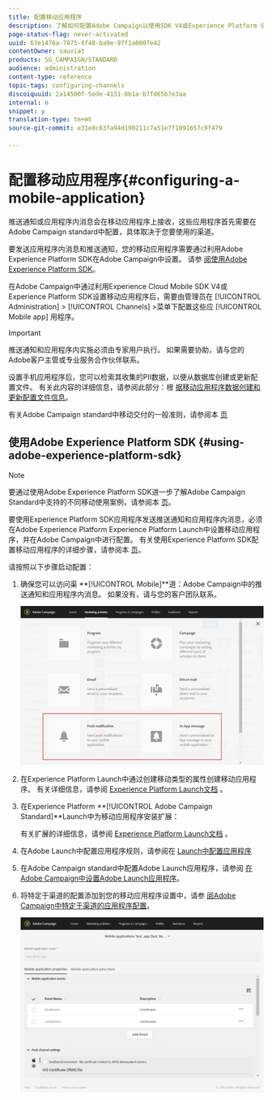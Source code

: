 ```yaml
---
title: 配置移动应用程序
description: 了解如何配置Adobe Campaign以使用SDK V4或Experience Platform SDK发送推送通知或应用程序内消息。
page-status-flag: never-activated
uuid: 63e1476a-7875-4f48-ba9e-97f1a0007e42
contentOwner: sauviat
products: SG_CAMPAIGN/STANDARD
audience: administration
content-type: reference
topic-tags: configuring-channels
discoiquuid: 2a14500f-5ede-4131-8b1a-b7fd65b7e3aa
internal: n
snippet: y
translation-type: tm+mt
source-git-commit: e31e8c63fa94d190211c7a51e7f1091657c9f479

---
```



# 配置移动应用程序{#configuring-a-mobile-application}

推送通知或应用程序内消息会在移动应用程序上接收，这些应用程序首先需要在Adobe Campaign standard中配置，具体取决于您要使用的渠道。

要发送应用程序内消息和推送通知，您的移动应用程序需要通过利用Adobe Experience Platform SDK在Adobe Campaign中设置。 请参 [阅使用Adobe Experience Platform SDK](#using-adobe-experience-platform-sdk)。

在Adobe Campaign中通过利用Experience Cloud Mobile SDK V4或Experience Platform SDK设置移动应用程序后，需要由管理员在 [!UICONTROL Administration] > [!UICONTROL Channels] >菜单下配置这些应 [!UICONTROL Mobile app] 用程序。

>[!IMPORTANT]
>
>推送通知和应用程序内实施必须由专家用户执行。 如果需要协助，请与您的Adobe客户主管或专业服务合作伙伴联系。

设置手机应用程序后，您可以检索其收集的PII数据，以便从数据库创建或更新配置文件。 有关此内容的详细信息，请参阅此部分：根 [据移动应用程序数据创建和更新配置文件信息](../../channels/using/updating-profile-with-mobile-app-data.md)。

有关Adobe Campaign standard中移动交付的一般准则，请参阅本 [页](https://helpx.adobe.com/campaign/kb/acs-mobile.html)

## 使用Adobe Experience Platform SDK {#using-adobe-experience-platform-sdk}

>[!Note]
>
>要通过使用Adobe Experience Platform SDK进一步了解Adobe Campaign Standard中支持的不同移动使用案例，请参阅本 [页](https://helpx.adobe.com/campaign/kb/configure-launch-rules-acs-use-cases.html)。

要使用Experience Platform SDK应用程序发送推送通知和应用程序内消息，必须在Adobe Experience Platform Experience Platform Launch中设置移动应用程序，并在Adobe Campaign中进行配置。 有关使用Experience Platform SDK配置移动应用程序的详细步骤，请参阅本 [页](https://helpx.adobe.com/campaign/kb/configuring-app-sdkv4.html)。

请按照以下步骤启动配置：

1. 确保您可以访问渠 **[!UICONTROL Mobile]**道：Adobe Campaign中的推送通知和应用程序内消息。 如果没有，请与您的客户团队联系。

   ![](assets/launch_1.png)

1. 在Experience Platform Launch中通过创建移动类型的属性创建移动应用程序。 有关详细信息，请参阅 [Experience Platform Launch文档](https://aep-sdks.gitbook.io/docs/getting-started/create-a-mobile-property#create-a-new-mobile-property) 。
1. 在Experience Platform **[!UICONTROL Adobe Campaign Standard]**Launch中为移动应用程序安装扩展：

   有关扩展的详细信息，请参阅 [Experience Platform Launch文档](https://aep-sdks.gitbook.io/docs/using-mobile-extensions/adobe-campaign-standard) 。

1. 在Adobe Launch中配置应用程序规则，请参阅在 [Launch中配置应用程序](https://helpx.adobe.com/campaign/kb/config-app-in-launch.html#Step1Createdataelements)
1. 在Adobe Campaign standard中配置Adobe Launch应用程序，请参阅 [在Adobe Campaign中设置Adobe Launch应用程序](https://helpx.adobe.com/campaign/kb/configuring-app-sdk.html#SettingupyourAdobeLaunchapplicationinAdobeCampaign)。
1. 将特定于渠道的配置添加到您的移动应用程序设置中，请参 [阅Adobe Campaign中特定于渠道的应用程序配置](https://helpx.adobe.com/campaign/kb/configuring-app-sdk.html#ChannelspecificapplicationconfigurationinAdobeCampaign)。

   ![](assets/launch_2.png)
